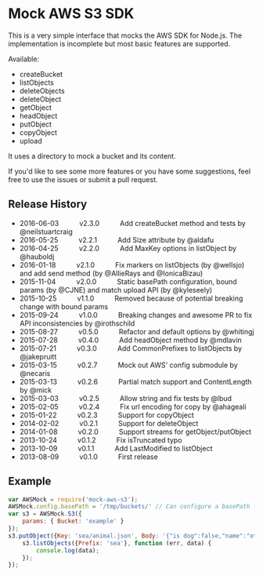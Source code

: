 # Mock AWS S3 SDK

This is a very simple interface that mocks the AWS SDK for Node.js. The implementation is incomplete but most basic features are supported.

Available:
- createBucket
- listObjects
- deleteObjects
- deleteObject
- getObject
- headObject
- putObject
- copyObject
- upload

It uses a directory to mock a bucket and its content.

If you'd like to see some more features or you have some suggestions, feel free to use the issues or submit a pull request.

## Release History
* 2016-06-03   v2.3.0   Add createBucket method and tests by @neilstuartcraig
* 2016-05-25   v2.2.1   Add Size attribute by @aldafu
* 2016-04-25   v2.2.0   Add MaxKey options in listObject by @hauboldj
* 2016-01-18   v2.1.0   Fix markers on listObjects (by @wellsjo) and add send method (by @AllieRays and @IonicaBizau)
* 2015-11-04   v2.0.0   Static basePath configuration, bound params (by @CJNE) and match upload API (by @kyleseely)
* 2015-10-25   v1.1.0   Removed because of potential breaking change with bound params
* 2015-09-24   v1.0.0   Breaking changes and awesome PR to fix API inconsistencies by @irothschild
* 2015-08-27   v0.5.0   Refactor and default options by @whitingj
* 2015-07-28   v0.4.0   Add headObject method by @mdlavin
* 2015-07-21   v0.3.0   Add CommonPrefixes to listObjects by @jakepruitt
* 2015-03-15   v0.2.7   Mock out AWS' config submodule by @necaris
* 2015-03-13   v0.2.6   Partial match support and ContentLength by @mick
* 2015-03-03   v0.2.5   Allow string and fix tests by @lbud
* 2015-02-05   v0.2.4   Fix url encoding for copy by @ahageali
* 2015-01-22   v0.2.3   Support for copyObject
* 2014-02-02   v0.2.1   Support for deleteObject
* 2014-01-08   v0.2.0   Support streams for getObject/putObject
* 2013-10-24   v0.1.2   Fix isTruncated typo
* 2013-10-09   v0.1.1   Add LastModified to listObject
* 2013-08-09   v0.1.0   First release

## Example

```js
var AWSMock = require('mock-aws-s3');
AWSMock.config.basePath = '/tmp/buckets/' // Can configure a basePath for your local buckets
var s3 = AWSMock.S3({
	params: { Bucket: 'example' }
});
s3.putObject({Key: 'sea/animal.json', Body: '{"is dog":false,"name":"otter","stringified object?":true}'}, function(err, data) {
	s3.listObjects({Prefix: 'sea'}, function (err, data) {
		console.log(data);
	});
});
```
